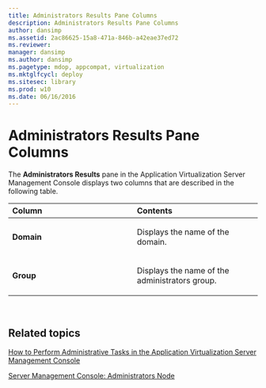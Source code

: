 ```yaml
---
title: Administrators Results Pane Columns
description: Administrators Results Pane Columns
author: dansimp
ms.assetid: 2ac86625-15a8-471a-846b-a42eae37ed72
ms.reviewer: 
manager: dansimp
ms.author: dansimp
ms.pagetype: mdop, appcompat, virtualization
ms.mktglfcycl: deploy
ms.sitesec: library
ms.prod: w10
ms.date: 06/16/2016
---
```



# Administrators Results Pane Columns


The **Administrators Results** pane in the Application Virtualization Server Management Console displays two columns that are described in the following table.

<table>
<colgroup>
<col width="50%" />
<col width="50%" />
</colgroup>
<thead>
<tr class="header">
<th align="left">Column</th>
<th align="left">Contents</th>
</tr>
</thead>
<tbody>
<tr class="odd">
<td align="left"><p><strong>Domain</strong></p></td>
<td align="left"><p>Displays the name of the domain.</p></td>
</tr>
<tr class="even">
<td align="left"><p><strong>Group</strong></p></td>
<td align="left"><p>Displays the name of the administrators group.</p></td>
</tr>
</tbody>
</table>

 

## Related topics


[How to Perform Administrative Tasks in the Application Virtualization Server Management Console](how-to-perform-administrative-tasks-in-the-application-virtualization-server-management-console.md)

[Server Management Console: Administrators Node](server-management-console-administrators-node.md)

 

 





